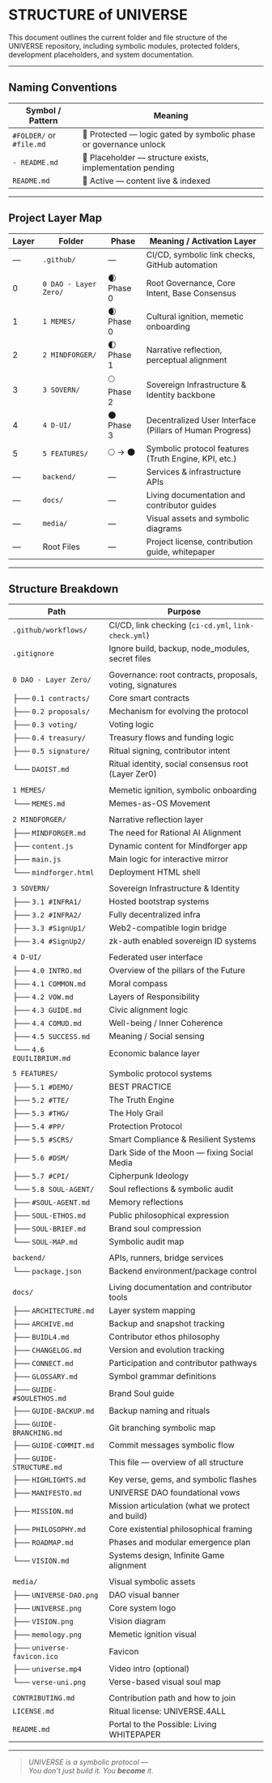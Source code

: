 # STRUCTURE of UNIVERSE

This document outlines the current folder and file structure of the UNIVERSE repository, including symbolic modules, protected folders, development placeholders, and system documentation.

---

## Naming Conventions

| Symbol / Pattern         | Meaning                                                                 |
|--------------------------|-------------------------------------------------------------------------|
| `#FOLDER/` or `#file.md` | 🔐 Protected — logic gated by symbolic phase or governance unlock      |
| `- README.md`            | 📎 Placeholder — structure exists, implementation pending              |
| `README.md`              | 📘 Active — content live & indexed                                      |

---

## Project Layer Map

| Layer | Folder                | Phase         | Meaning / Activation Layer                                               |
|-------|-----------------------|---------------|---------------------------------------------------------------------------|
| —     | `.github/`            | —             | CI/CD, symbolic link checks, GitHub automation                           |
| 0     | `0 DAO - Layer Zero/` | 🌒 Phase 0    | Root Governance, Core Intent, Base Consensus                             |
| 1     | `1 MEMES/`            | 🌒 Phase 0           | Cultural ignition, memetic onboarding                                    |
| 2     | `2 MINDFORGER/`       | 🌓 Phase 1           | Narrative reflection, perceptual alignment                               |
| 3     | `3 SOVERN/`           | 🌕 Phase 2    | Sovereign Infrastructure & Identity backbone                             |
| 4     | `4 D-UI/`             | 🌑 Phase 3    | Decentralized User Interface (Pillars of Human Progress)                 |
| 5     | `5 FEATURES/`         | 🌕 → 🌑              | Symbolic protocol features (Truth Engine, KPI, etc.)                     |
| —     | `backend/`            | —             | Services & infrastructure APIs                                           |
| —     | `docs/`               | —             | Living documentation and contributor guides                              |
| —     | `media/`              | —             | Visual assets and symbolic diagrams                                      |
| —     | Root Files            | —             | Project license, contribution guide, whitepaper                         |

---

## Structure Breakdown

| Path                           | Purpose                                                              |
|--------------------------------|----------------------------------------------------------------------|
| `.github/workflows/`           | CI/CD, link checking (`ci-cd.yml`, `link-check.yml`)                 |
| `.gitignore`                   | Ignore build, backup, node_modules, secret files                    |
|                                |                                                                      |
| `0 DAO - Layer Zero/`          | Governance: root contracts, proposals, voting, signatures           |
| ├── `0.1 contracts/`           | Core smart contracts                                                |
| ├── `0.2 proposals/`           | Mechanism for evolving the protocol                                 |
| ├── `0.3 voting/`              | Voting logic                                                        |
| ├── `0.4 treasury/`            | Treasury flows and funding logic                                   |
| ├── `0.5 signature/`           | Ritual signing, contributor intent                                 |
| └── `DAOIST.md`                | Ritual identity, social consensus root (Layer Zer0)                 |
|                                |                                                                      |
| `1 MEMES/`                     | Memetic ignition, symbolic onboarding                               |
| └── `MEMES.md`                 | Memes-as-OS Movement                                                |
|                                |                                                                      |
| `2 MINDFORGER/`                | Narrative reflection layer                                          |
| ├── `MINDFORGER.md`            | The need for Rational AI Alignment                                  |
| ├── `content.js`               | Dynamic content for Mindforger app                                  |
| ├── `main.js`                  | Main logic for interactive mirror                                   |
| └── `mindforger.html`          | Deployment HTML shell                                               |
|                                |                                                                      |
| `3 SOVERN/`                    | Sovereign Infrastructure & Identity                                 |
| ├── `3.1 #INFRA1/`             | Hosted bootstrap systems                                            |
| ├── `3.2 #INFRA2/`             | Fully decentralized infra                                           |
| ├── `3.3 #SignUp1/`            | Web2-compatible login bridge                                        |
| ├── `3.4 #SignUp2/`            | zk-auth enabled sovereign ID systems                                |
|                                |                                                                     |
| `4 D-UI/`                      | Federated user interface                                            |
| ├── `4.0 INTRO.md`             | Overview of the pillars of the Future                               |
| ├── `4.1 COMMON.md`            | Moral compass                                                       |
| ├── `4.2 VOW.md`               | Layers of Responsibility                                            |
| ├── `4.3 GUIDE.md`             | Civic alignment logic                                               |
| ├── `4.4 COMUD.md`             | Well-being / Inner Coherence                                        |
| ├── `4.5 SUCCESS.md`           | Meaning / Social sensing                                            |
| └── `4.6 EQUILIBRIUM.md`       | Economic balance layer                                              |
|                                |                                                                     |
| `5 FEATURES/`                  | Symbolic protocol systems                                           |
| ├── `5.1 #DEMO/`               | BEST PRACTICE                                                       |
| ├── `5.2 #TTE/`                | The Truth Engine                                                    |
| ├── `5.3 #THG/`                | The Holy Grail                                                      |
| ├── `5.4 #PP/`                 | Protection Protocol                                                 |
| ├── `5.5 #SCRS/`               | Smart Compliance & Resilient Systems                                |
| ├── `5.6 #DSM/`                | Dark Side of the Moon — fixing Social Media                                               |
| ├── `5.7 #CPI/`                | Cipherpunk Ideology                                                 |
| └── `5.8 SOUL-AGENT/`          | Soul reflections & symbolic audit                                   |
|     ├── `#SOUL-AGENT.md`       | Memory reflections                                                  |
|     ├── `SOUL-ETHOS.md`        | Public philosophical expression                                     |
|     ├── `SOUL-BRIEF.md`        | Brand soul compression                                              |
|     └── `SOUL-MAP.md`          | Symbolic audit map                                                  |
|                                |                                                                      |
| `backend/`                     | APIs, runners, bridge services                                      |
| └── `package.json`             | Backend environment/package control                                 |
|                                |                                                                      |
| `docs/`                        | Living documentation and contributor tools                          |
| ├── `ARCHITECTURE.md`          | Layer system mapping                                                |
| ├── `ARCHIVE.md`               | Backup and snapshot tracking                                        |
| ├── `BUIDL4.md`                | Contributor ethos philosophy                                        |
| ├── `CHANGELOG.md`             | Version and evolution tracking                                      |
| ├── `CONNECT.md`               | Participation and contributor pathways                              |
| ├── `GLOSSARY.md`              | Symbol grammar definitions                                          |
| ├── `GUIDE-#SOULETHOS.md`      | Brand Soul guide                                                    |
| ├── `GUIDE-BACKUP.md`          | Backup naming and rituals                                           |
| ├── `GUIDE-BRANCHING.md`       | Git branching symbolic map                                          |
| ├── `GUIDE-COMMIT.md`          | Commit messages symbolic flow                                       |
| ├── `GUIDE-STRUCTURE.md`       | This file — overview of all structure                               |
| ├── `HIGHLIGHTS.md`            | Key verse, gems, and symbolic flashes                               |
| ├── `MANIFESTO.md`             | UNIVERSE DAO foundational vows                                      |
| ├── `MISSION.md`               | Mission articulation (what we protect and build)                    |
| ├── `PHILOSOPHY.md`            | Core existential philosophical framing                              |
| ├── `ROADMAP.md`               | Phases and modular emergence plan                                   |
| └── `VISION.md`                | Systems design, Infinite Game alignment                             |
|                                |                                                                      |
| `media/`                       | Visual symbolic assets                                              |
| ├── `UNIVERSE-DAO.png`         | DAO visual banner                                                   |
| ├── `UNIVERSE.png`             | Core system logo                                                    |
| ├── `VISION.png`               | Vision diagram                                                      |
| ├── `memology.png`             | Memetic ignition visual                                             |
| ├── `universe-favicon.ico`     | Favicon                                                             |
| ├── `universe.mp4`             | Video intro (optional)                                              |
| └── `verse-uni.png`            | Verse-based visual soul map                                         |
|                                |                                                                      |
| `CONTRIBUTING.md`              | Contribution path and how to join                                   |
| `LICENSE.md`                   | Ritual license: UNIVERSE.4ALL                                       |
| `README.md`                    | Portal to the Possible: Living WHITEPAPER                           |

---

> _UNIVERSE is a symbolic protocol —  
> You don’t just build it. You **become** it._
